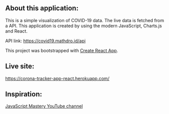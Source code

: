 ## About this application:
This is a simple visualization of COVID-19 data. The live data is fetched from a API. This application is created by using the modern JavaScript, Charts.js and React.<br />

API link: https://covid19.mathdro.id/api<br />

This project was bootstrapped with [Create React App](https://github.com/facebook/create-react-app).<br />

## Live site:
https://corona-tracker-app-react.herokuapp.com/

## Inspiration:
[JavaScript Mastery YouTube channel](https://www.youtube.com/channel/UCmXmlB4-HJytD7wek0Uo97A)
